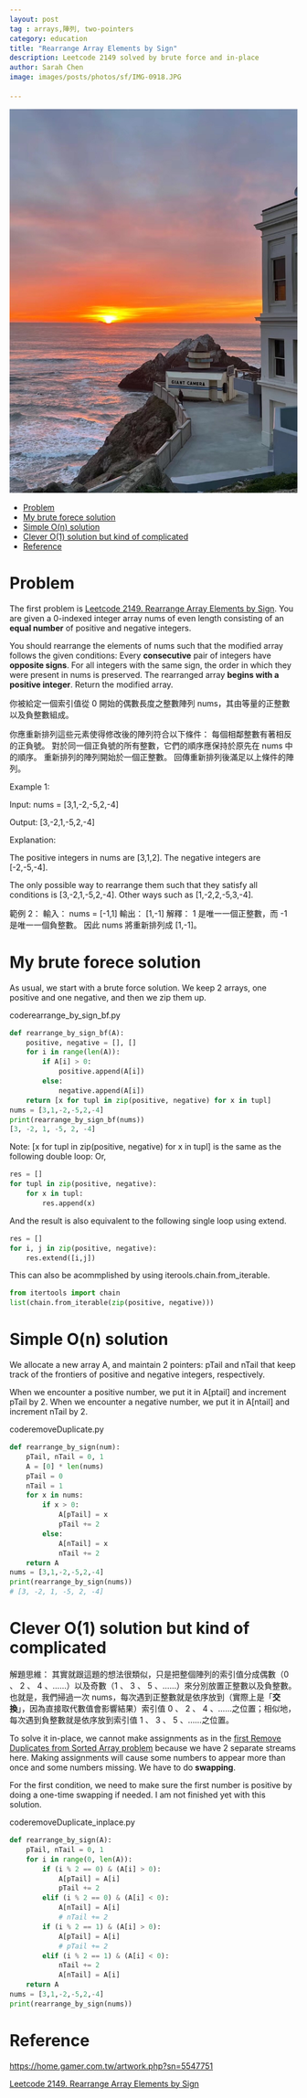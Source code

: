 ```yaml
---
layout: post
tag : arrays,陣列, two-pointers
category: education
title: "Rearrange Array Elements by Sign"
description: Leetcode 2149 solved by brute force and in-place
author: Sarah Chen
image: images/posts/photos/sf/IMG-0918.JPG

---
```

![](../images/posts/photos/sf/IMG-0918.JPG)
- [Problem](#problem)
- [My brute forece solution](#my-brute-forece-solution)
- [Simple O(n) solution](#simple-on-solution)
- [Clever O(1) solution but kind of complicated](#clever-o1-solution-but-kind-of-complicated)
- [Reference](#reference)

# Problem 
The first problem is [Leetcode 2149. Rearrange Array Elements by Sign](https://leetcode.com/problems/rearrange-array-elements-by-sign/). 
You are given a 0-indexed integer array nums of even length consisting of an **equal number** of positive and negative integers.

You should rearrange the elements of nums such that the modified array follows the given conditions:
Every **consecutive** pair of integers have **opposite signs**.
For all integers with the same sign, the order in which they were present in nums is preserved.
The rearranged array **begins with a positive integer**.
Return the modified array.

你被給定一個索引值從 0 開始的偶數長度之整數陣列 nums，其由等量的正整數以及負整數組成。

你應重新排列這些元素使得修改後的陣列符合以下條件：
每個相鄰整數有著相反的正負號。
對於同一個正負號的所有整數，它們的順序應保持於原先在 nums 中的順序。
重新排列的陣列開始於一個正整數。
回傳重新排列後滿足以上條件的陣列。

Example 1:

Input: nums = [3,1,-2,-5,2,-4]

Output: [3,-2,1,-5,2,-4]

Explanation:

The positive integers in nums are [3,1,2]. The negative integers are [-2,-5,-4].

The only possible way to rearrange them such that they satisfy all conditions is [3,-2,1,-5,2,-4].
Other ways such as [1,-2,2,-5,3,-4].

範例 2：
輸入： nums = [-1,1]
輸出： [1,-1]
解釋：
1 是唯一一個正整數，而 -1 是唯一一個負整數。
因此 nums 將重新排列成 [1,-1]。


# My brute forece solution

As usual, we start with a brute force solution.  We keep 2 arrays, one positive and one negative, and then we zip them up.

<div class="code-head"><span>code</span>rearrange_by_sign_bf.py</div>

```py
def rearrange_by_sign_bf(A):
    positive, negative = [], []
    for i in range(len(A)):
        if A[i] > 0:
            positive.append(A[i])
        else: 
            negative.append(A[i])
    return [x for tupl in zip(positive, negative) for x in tupl]
nums = [3,1,-2,-5,2,-4]
print(rearrange_by_sign_bf(nums))
[3, -2, 1, -5, 2, -4]
```

Note:
<span class="coding">[x for tupl in zip(positive, negative) for x in tupl]</span> is the same as the following double loop:
Or,
```python
res = []
for tupl in zip(positive, negative):
    for x in tupl:
        res.append(x)
```

And the result is also equivalent to the following single loop using <span class="coding">extend</span>.
```python
res = []
for i, j in zip(positive, negative):
    res.extend([i,j])
```

This can also be acommplished by using <span class="coding">iterools.chain.from_iterable</span>.

```python
from itertools import chain
list(chain.from_iterable(zip(positive, negative)))
```

# Simple O(n) solution 

We allocate a new array <span class="coding">A</span>, and maintain 2 pointers: <span class="coding">pTail</span> and <span class="coding">nTail</span> that keep track of the frontiers of positive and negative integers, respectively.  

When we encounter a positive number, we put it in A[ptail] and increment <span class="coding">pTail</span> by 2. 
When we encounter a negative number, we put it in A[ntail] and increment <span class="coding">nTail</span> by 2. 

<div class="code-head"><span>code</span>removeDuplicate.py</div>

```py
def rearrange_by_sign(num):
    pTail, nTail = 0, 1
    A = [0] * len(nums)
    pTail = 0
    nTail = 1
    for x in nums:
        if x > 0:
            A[pTail] = x
            pTail += 2
        else:
            A[nTail] = x
            nTail += 2
    return A
nums = [3,1,-2,-5,2,-4]
print(rearrange_by_sign(nums))
# [3, -2, 1, -5, 2, -4]
```

# Clever O(1) solution but kind of complicated
解題思維：
其實就跟這題的想法很類似，只是把整個陣列的索引值分成偶數（0 、 2 、 4 、……）以及奇數（1 、 3 、 5 、……）來分別放置正整數以及負整數。也就是，我們掃過一次 nums，每次遇到正整數就是依序放到（實際上是「**交換**」，因為直接取代數值會影響結果）索引值 0 、 2 、 4 、……之位置；相似地，每次遇到負整數就是依序放到索引值 1 、 3 、 5 、……之位置。

To solve it in-place, we cannot make assignments as in the [first Remove Duplicates from Sorted Array problem](2022-06-19-8-Remove-Duplicates-from-Sorted-Array.md) because we have 2 separate streams here.  Making assignments will cause some numbers to appear more than once and some numbers missing. We have to do **swapping**.  

For the first condition, we need to make sure the first number is positive by doing a one-time swapping if needed.  I am not finished yet with this solution. 

<div class="code-head"><span>code</span>removeDuplicate_inplace.py</div>

```py
def rearrange_by_sign(A):
    pTail, nTail = 0, 1
    for i in range(0, len(A)):
        if (i % 2 == 0) & (A[i] > 0):
            A[pTail] = A[i]
            pTail += 2
        elif (i % 2 == 0) & (A[i] < 0):
            A[nTail] = A[i]
            # nTail += 2
        if (i % 2 == 1) & (A[i] > 0):
            A[pTail] = A[i]
            # pTail += 2
        elif (i % 2 == 1) & (A[i] < 0):
            nTail += 2
            A[nTail] = A[i]
    return A
nums = [3,1,-2,-5,2,-4]
print(rearrange_by_sign(nums))

```
# Reference
https://home.gamer.com.tw/artwork.php?sn=5547751


[Leetcode 2149. Rearrange Array Elements by Sign](https://leetcode.com/problems/rearrange-array-elements-by-sign/)
